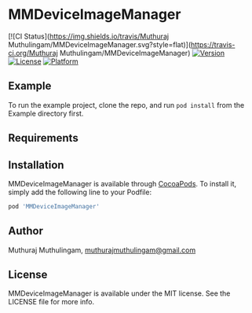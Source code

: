 # MMDeviceImageManager

[![CI Status](https://img.shields.io/travis/Muthuraj Muthulingam/MMDeviceImageManager.svg?style=flat)](https://travis-ci.org/Muthuraj Muthulingam/MMDeviceImageManager)
[![Version](https://img.shields.io/cocoapods/v/MMDeviceImageManager.svg?style=flat)](https://cocoapods.org/pods/MMDeviceImageManager)
[![License](https://img.shields.io/cocoapods/l/MMDeviceImageManager.svg?style=flat)](https://cocoapods.org/pods/MMDeviceImageManager)
[![Platform](https://img.shields.io/cocoapods/p/MMDeviceImageManager.svg?style=flat)](https://cocoapods.org/pods/MMDeviceImageManager)

## Example

To run the example project, clone the repo, and run `pod install` from the Example directory first.

## Requirements

## Installation

MMDeviceImageManager is available through [CocoaPods](https://cocoapods.org). To install
it, simply add the following line to your Podfile:

```ruby
pod 'MMDeviceImageManager'
```

## Author

Muthuraj Muthulingam, muthurajmuthulingam@gmail.com

## License

MMDeviceImageManager is available under the MIT license. See the LICENSE file for more info.
